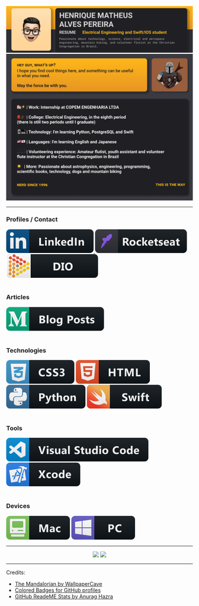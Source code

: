 <img width="auto" src="https://github.com/HenriqueMAP/HenriqueMap/blob/master/Capa-superior.png?raw=true">
<img width="auto" src="https://github.com/HenriqueMAP/HenriqueMap/blob/master/Capa-inferior.png?raw=true">
<br> 
<hr>

<h3>Profiles / Contact</h3>
<div>
<a target="_blank" href="https://www.linkedin.com/in/henrique-matheus-alves-pereira">
  <img src="./svg/social/linkedin.svg">
</a>

<a target="_blank" href="https://app.rocketseat.com.br/me/henrique-matheus-alves-pereira-1595861149">
  <img src="./svg/social/Rocketseat.svg">
</a>

<a target="_blank" href="https://web.digitalinnovation.one/users/henrique_map">
  <img src="./svg/social/Digital%20Innovation%20One.svg">
</a>
</div>
<br>

<h3>Articles</h3>
<div>
<a target="_blank" href="https://medium.com/@henrique.map">
  <img src="./svg/blogs/medium.svg">
</a>
</div>
<br>

<h3>Technologies</h3>
<div>
<img src="./svg/dev/languages/css3.svg"> 
<img src="./svg/dev/languages/html.svg">
<img src="./svg/dev/languages/python.svg"> 
<img src="./svg/dev/languages/swift.svg">
</div>
<br>

<h3>Tools</h3>
<div>
<img src="./svg/dev/tools/visualstudio_code.svg"> 
<img src="./svg/dev/tools/xcode.svg">
</div>
<br>

<h3>Devices</h3>
<div>
<img src="./svg/devices/mac.svg"> 
<img src="./svg/devices/pc.svg">
</div>
<hr>

<center>
  <div style="float" display="flex" flex-direction="row">
    <img flex="auto" src="https://github-readme-stats.vercel.app/api?username=HenriqueMAP&title_color=FFB719&icon_color=FFB719&bg_color=2E2E35&text_color=D9D9D9&hide_border=true&show_icons=true&cache_seconds=1800">
    <img flex="auto" src="https://github-readme-stats.vercel.app/api/top-langs/?username=HenriqueMAP&title_color=FFB719&icon_color=FFB719&bg_color=2E2E35&text_color=D9D9D9&hide_border=true&layout=compact&langs_count=6&cache_seconds=1800">  
  </div>
</center>

<hr>

Credits: 
- [The Mandalorian by WallpaperCave](https://wallpapercave.com/w/wp5137596)
- [Colored Badges for GitHub profiles](https://github.com/MikeCodesDotNET/ColoredBadges)
- [GitHub ReadeME Stats by Anurag Hazra](https://github.com/anuraghazra/github-readme-stats)
